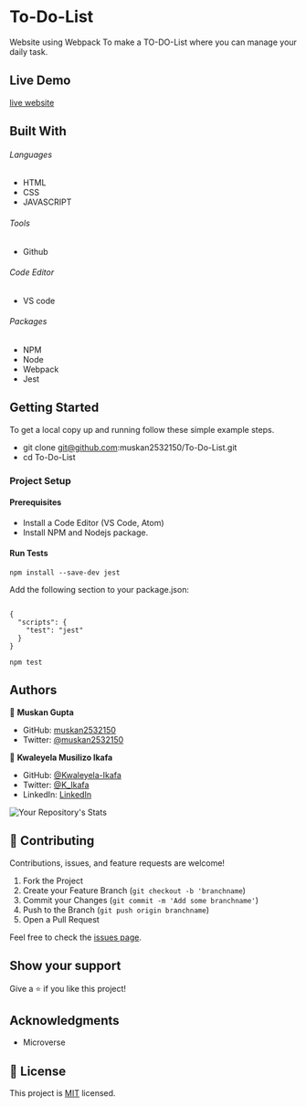 # To-Do-List
Website using Webpack To make a TO-DO-List where you can manage your daily task.

## Live Demo
[live website](https://muskan2532150.github.io/To-Do-List/dist/.)

## Built With

###### Languages 
- HTML
- CSS
- JAVASCRIPT
###### Tools  
- Github
###### Code Editor
- VS code
###### Packages 
- NPM
- Node
- Webpack
- Jest

## Getting Started

To get a local copy up and running follow these simple example steps.

- git clone git@github.com:muskan2532150/To-Do-List.git
- cd To-Do-List

### Project Setup

#### Prerequisites
- Install a Code Editor (VS Code, Atom)
- Install NPM and Nodejs package.

#### Run Tests

```
npm install --save-dev jest
```
Add the following section to your package.json:

```

{
  "scripts": {
    "test": "jest"
  }
}

```

```
npm test
```


## Authors

👤 **Muskan Gupta**

- GitHub: [muskan2532150](https://github.com/muskan2532150)
- Twitter: [@muskan2532150](https://twitter.com/muskan2532150)

👤 **Kwaleyela Musilizo Ikafa**

- GitHub: [@Kwaleyela-Ikafa](https://github.com/Kwaleyela-Ikafa)
- Twitter: [@K_Ikafa](https://twitter.com/K_Ikafa)
- LinkedIn: [LinkedIn](https://zm.linkedin.com/in/kwaleyela-musilizo-ikafa-abaa1a20b?trk=people-guest_people_search-card)

![Your Repository's Stats](https://contrib.rocks/image?repo=muskan2532150/To-Do-List)

## 🤝 Contributing

Contributions, issues, and feature requests are welcome!

1. Fork the Project
2. Create your Feature Branch (`git checkout -b 'branchname`)
3. Commit your Changes (`git commit -m 'Add some branchname'`)
4. Push to the Branch (`git push origin branchname`)
5. Open a Pull Request

Feel free to check the [issues page](../../issues/).

## Show your support

Give a ⭐️ if you like this project!

## Acknowledgments

- Microverse

## 📝 License

This project is [MIT](./MIT.md) licensed.
